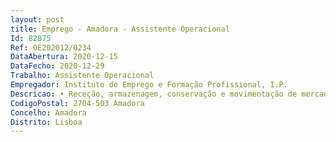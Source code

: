 ```yaml
--- 
layout: post
title: Emprego - Amadora - Assistente Operacional
Id: 82875
Ref: OE202012/0234
DataAbertura: 2020-12-15
DataFecho: 2020-12-29
Trabalho: Assistente Operacional
Empregador: Instituto do Emprego e Formação Profissional, I.P.
Descricao: • Receção, armazenagem, conservação e movimentação de mercadorias, equipamentos e materiais • Verificação de níveis de existência • Operações com o pórtico e gruas e outros dispositivos de elevação de mercadorias • Trabalhos realizados com equipamentos de movimentação de mercadorias • Condução de Empilhadores e Porta Paletes • Trabalhos de movimentação de mercadorias (Trabalhadores Indiferenciados) • Controlo de Qualidade e Encomenda
CodigoPostal: 2704-503 Amadora
Concelho: Amadora
Distrito: Lisboa
--- 
```


